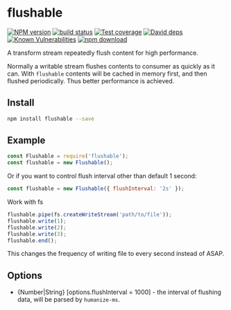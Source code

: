 # flushable

[![NPM version][npm-image]][npm-url]
[![build status][travis-image]][travis-url]
[![Test coverage][codecov-image]][codecov-url]
[![David deps][david-image]][david-url]
[![Known Vulnerabilities][snyk-image]][snyk-url]
[![npm download][download-image]][download-url]

[npm-image]: https://img.shields.io/npm/v/flushable.svg?style=flat-square
[npm-url]: https://npmjs.org/package/flushable
[travis-image]: https://img.shields.io/travis/node-modules/flushable.svg?style=flat-square
[travis-url]: https://travis-ci.org/node-modules/flushable
[codecov-image]: https://codecov.io/gh/node-modules/flushable/branch/master/graph/badge.svg
[codecov-url]: https://codecov.io/gh/node-modules/flushable
[david-image]: https://img.shields.io/david/node-modules/flushable.svg?style=flat-square
[david-url]: https://david-dm.org/node-modules/flushable
[snyk-image]: https://snyk.io/test/npm/flushable/badge.svg?style=flat-square
[snyk-url]: https://snyk.io/test/npm/flushable
[download-image]: https://img.shields.io/npm/dm/flushable.svg?style=flat-square
[download-url]: https://npmjs.org/package/flushable


A transform stream repeatedly flush content for high performance.

Normally a writable stream flushes contents to consumer as quickly as it can.
With `flushable` contents will be cached in memory first, and then flushed periodically. Thus better performance is achieved.

## Install

```bash
npm install flushable --save
```

## Example

```js
const Flushable = require('flushable');
const flushable = new Flushable();
```

Or if you want to control flush interval other than default 1 second:

```js
const flushable = new Flushable({ flushInterval: '2s' });
```

Work with fs

```js
flushable.pipe(fs.createWriteStream('path/to/file'));
flushable.write(1);
flushable.write(2);
flushable.write(3);
flushable.end();
```

This changes the frequency of writing file to every second instead of ASAP.

## Options

- {Number|String} [options.flushInterval = 1000] - the interval of flushing data, will be parsed by `humanize-ms`.

